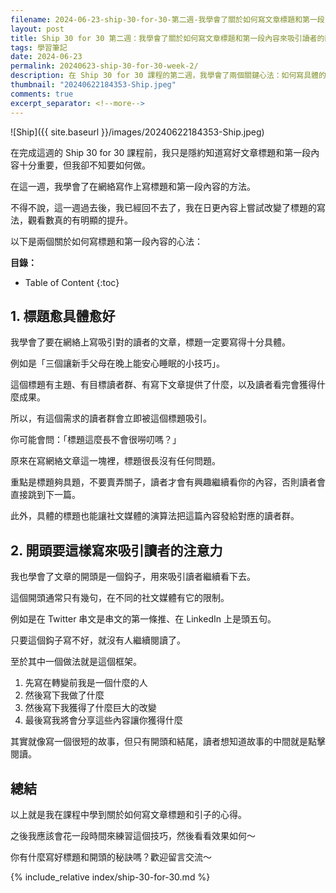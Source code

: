 ```yaml
---
filename: 2024-06-23-ship-30-for-30-第二週-我學會了關於如何寫文章標題和第一段內容來吸引讀者的兩個心法.md
layout: post
title: Ship 30 for 30 第二週：我學會了關於如何寫文章標題和第一段內容來吸引讀者的兩個心法
tags: 學習筆記
date: 2024-06-23
permalink: 20240623-ship-30-for-30-week-2/
description: 在 Ship 30 for 30 課程的第二週，我學會了兩個關鍵心法：如何寫具體的標題和吸引讀者的開頭。具體的標題如「三個讓新手父母在晚上能安心睡眠的小技巧」能更有效地吸引對應的讀者群，並提升文章的觀看數。開頭的鈎子則需引人入勝，通常包括一個簡短的故事框架，描述轉變前後的差異，吸引讀者繼續閱讀。這些技巧讓我的文章在網絡上的表現有明顯提升，期待未來能進一步深入練習。
thumbnail: "20240622184353-Ship.jpeg"
comments: true
excerpt_separator: <!--more-->
---
```


![Ship]({{ site.baseurl }}/images/20240622184353-Ship.jpeg)  

在完成這週的 Ship 30 for 30 課程前，我只是隱約知道寫好文章標題和第一段內容十分重要，但我卻不知要如何做。

在這一週，我學會了在網絡寫作上寫標題和第一段內容的方法。

不得不說，這一週過去後，我已經回不去了，我在日更內容上嘗試改變了標題的寫法，觀看數真的有明顯的提升。

以下是兩個關於如何寫標題和第一段內容的心法：

<!--more-->

**目錄：**

* Table of Content
{:toc}

## 1. 標題愈具體愈好

我學會了要在網絡上寫吸引對的讀者的文章，標題一定要寫得十分具體。

例如是「三個讓新手父母在晚上能安心睡眠的小技巧」。

這個標題有主題、有目標讀者群、有寫下文章提供了什麼，以及讀者看完會獲得什麼成果。

所以，有這個需求的讀者群會立即被這個標題吸引。

你可能會問：「標題這麼長不會很嘮叨嗎？」

原來在寫網絡文章這一塊裡，標題很長沒有任何問題。

重點是標題夠具題，不要賣弄關子，讀者才會有興趣繼續看你的內容，否則讀者會直接跳到下一篇。

此外，具體的標題也能讓社文媒體的演算法把這篇內容發給對應的讀者群。

## 2. 開頭要這樣寫來吸引讀者的注意力

我也學會了文章的開頭是一個鈎子，用來吸引讀者繼續看下去。

這個開頭通常只有幾句，在不同的社文媒體有它的限制。

例如是在 Twitter 串文是串文的第一條推、在 LinkedIn 上是頭五句。

只要這個鈎子寫不好，就沒有人繼續閱讀了。

至於其中一個做法就是這個框架。

1. 先寫在轉變前我是一個什麼的人
2. 然後寫下我做了什麼
3. 然後寫下我獲得了什麼巨大的改變
4. 最後寫我將會分享這些內容讓你獲得什麼

其實就像寫一個很短的故事，但只有開頭和結尾，讀者想知道故事的中間就是點擊閱讀。

## 總結

以上就是我在課程中學到關於如何寫文章標題和引子的心得。

之後我應該會花一段時間來練習這個技巧，然後看看效果如何～

你有什麼寫好標題和開頭的秘訣嗎？歡迎留言交流～



<!-- Meta Summary -->
<!--
在 Ship 30 for 30 課程的第二週，我學會了兩個關鍵心法：如何寫具體的標題和吸引讀者的開頭。具體的標題如「三個讓新手父母在晚上能安心睡眠的小技巧」能更有效地吸引對應的讀者群，並提升文章的觀看數。開頭的鈎子則需引人入勝，通常包括一個簡短的故事框架，描述轉變前後的差異，吸引讀者繼續閱讀。這些技巧讓我的文章在網絡上的表現有明顯提升，期待未來能進一步深入練習。
-->


{% include_relative index/ship-30-for-30.md %}



<!--
- [Ship 30 for 30 第二週：我學會了關於如何寫文章標題和第一段內容來吸引讀者的兩個心法]({{ site.baseurl }}/20240623-ship-30-for-30-week-2/)
-->
